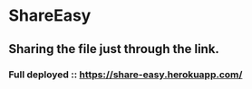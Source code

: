 # ShareEasy
## Sharing the file just through the link.
### Full deployed :: https://share-easy.herokuapp.com/
